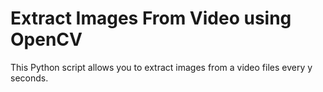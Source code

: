 # Extract Images From Video using OpenCV
This Python script allows you to extract images from a video files every y seconds.
